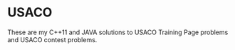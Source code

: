 # USACO

These are my C++11 and JAVA solutions to USACO Training Page problems and USACO contest problems.
